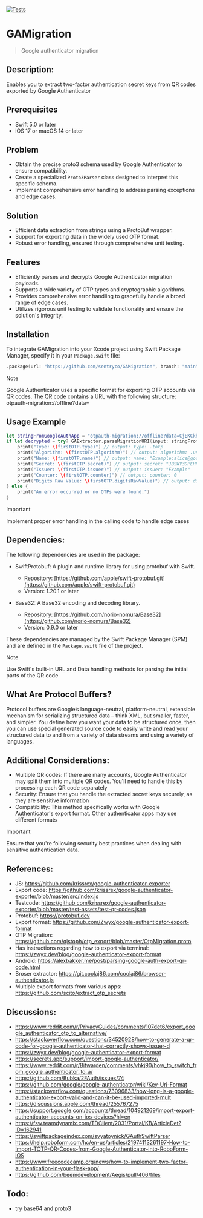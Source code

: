 [![Tests](https://github.com/sentryco/GAMigration/actions/workflows/Tests.yml/badge.svg)](https://github.com/sentryco/GAMigration/actions/workflows/Tests.yml)

# GAMigration

> Google authenticator migration

## Description:
Enables you to extract two-factor authentication secret keys from QR codes exported by Google Authenticator

## Prerequisites

- Swift 5.0 or later
- iOS 17 or macOS 14 or later

## Problem
- Obtain the precise proto3 schema used by Google Authenticator to ensure compatibility.
- Create a specialized `Proto3Parser` class designed to interpret this specific schema.
- Implement comprehensive error handling to address parsing exceptions and edge cases.

## Solution
- Efficient data extraction from strings using a ProtoBuf wrapper.
- Support for exporting data in the widely used OTP format.
- Robust error handling, ensured through comprehensive unit testing.

## Features
- Efficiently parses and decrypts Google Authenticator migration payloads.
- Supports a wide variety of OTP types and cryptographic algorithms.
- Provides comprehensive error handling to gracefully handle a broad range of edge cases.
- Utilizes rigorous unit testing to validate functionality and ensure the solution's integrity.

## Installation
To integrate GAMigration into your Xcode project using Swift Package Manager, specify it in your `Package.swift` file:

```swift
.package(url: "https://github.com/sentryco/GAMigration", branch: "main")
```

> [!NOTE]
> Google Authenticator uses a specific format for exporting OTP accounts via QR codes. The QR code contains a URL with the following structure: otpauth-migration://offline?data=<base64-encoded-proto3-message>

## Usage Example

```swift
let stringFromGoogleAuthApp = "otpauth-migration://offline?data=CjEKCkhlbGxvId6tvu8SGEV4YW1wbGU6YWxpY2VAZ29vZ2xlLmNvbRoHRXhhbXBsZTAC"
if let decrypted = try? GAExtractor.parseMigrationURI(input: stringFromGoogleAuthApp), let firstOTP = decrypted.first {
    print("Type: \(firstOTP.type)") // output: type: .totp
    print("Algorithm: \(firstOTP.algorithm)") // output: algorithm: .unspecified
    print("Name: \(firstOTP.name)") // output: name: "Example:alice@google.com"
    print("Secret: \(firstOTP.secret)") // output: secret: "JBSWY3DPEHPK3PXP"
    print("Issuer: \(firstOTP.issuer)") // output: issuer: "Example"
    print("Counter: \(firstOTP.counter)") // output: counter: 0
    print("Digits Raw Value: \(firstOTP.digitsRawValue)") // output: digitsRawValue: 0
} else {
    print("An error occurred or no OTPs were found.")
}
```

> [!IMPORTANT]
> Implement proper error handling in the calling code to handle edge cases

## Dependencies:

The following dependencies are used in the package:

- SwiftProtobuf: A plugin and runtime library for using protobuf with Swift.
  - Repository: [https://github.com/apple/swift-protobuf.git](https://github.com/apple/swift-protobuf.git)
  - Version: 1.20.1 or later

- Base32: A Base32 encoding and decoding library.
  - Repository: [https://github.com/norio-nomura/Base32](https://github.com/norio-nomura/Base32)
  - Version: 0.9.0 or later

These dependencies are managed by the Swift Package Manager (SPM) and are defined in the `Package.swift` file of the project.

> [!NOTE]
> Use Swift's built-in URL and Data handling methods for parsing the initial parts of the QR code

## What Are Protocol Buffers?

Protocol buffers are Google’s language-neutral, platform-neutral, extensible mechanism for serializing structured data – think XML, but smaller, faster, and simpler. You define how you want your data to be structured once, then you can use special generated source code to easily write and read your structured data to and from a variety of data streams and using a variety of languages.

## Additional Considerations:
- Multiple QR codes: If there are many accounts, Google Authenticator may split them into multiple QR codes. You'll need to handle this by processing each QR code separately
- Security: Ensure that you handle the extracted secret keys securely, as they are sensitive information
- Compatibility: This method specifically works with Google Authenticator's export format. Other authenticator apps may use different formats

> [!IMPORTANT]
> Ensure that you're following security best practices when dealing with sensitive authentication data.

## References:
- JS: https://github.com/krissrex/google-authenticator-exporter
- Export code: https://github.com/krissrex/google-authenticator-exporter/blob/master/src/index.js
- Testcode: https://github.com/krissrex/google-authenticator-exporter/blob/master/test-assets/test-qr-codes.json
- Protobuf: https://protobuf.dev
- Export format: https://github.com/Zwyx/google-authenticator-export-format
- OTP Migration: https://github.com/qistoph/otp_export/blob/master/OtpMigration.proto
- Has instructions regarding how to export via terminal: https://zwyx.dev/blog/google-authenticator-export-format
- Android: https://alexbakker.me/post/parsing-google-auth-export-qr-code.html
- Broser extractor: https://git.coolaj86.com/coolaj86/browser-authenticator.js
- Multiple export formats from various apps: https://github.com/scito/extract_otp_secrets

## Discussions: 
- https://www.reddit.com/r/PrivacyGuides/comments/107det6/export_google_authenticator_otp_to_alternative/
- https://stackoverflow.com/questions/34520928/how-to-generate-a-qr-code-for-google-authenticator-that-correctly-shows-issuer-d
- https://zwyx.dev/blog/google-authenticator-export-format
- https://secrets.app/support/import-google-authenticator/
- https://www.reddit.com/r/Bitwarden/comments/vhkj90/how_to_switch_from_google_authenticator_to_a/
- https://github.com/Bubka/2FAuth/issues/74
- https://github.com/google/google-authenticator/wiki/Key-Uri-Format
- https://stackoverflow.com/questions/73096833/how-long-is-a-google-authenticator-export-valid-and-can-it-be-used-imported-mult
- https://discussions.apple.com/thread/255767275
- https://support.google.com/accounts/thread/104921269/import-export-authenticator-accounts-on-ios-devices?hl=en
- https://fsw.teamdynamix.com/TDClient/2031/Portal/KB/ArticleDet?ID=162941
- https://swiftpackageindex.com/svyatoynick/GAuthSwiftParser
- https://help.roboform.com/hc/en-us/articles/21974113261197-How-to-Import-TOTP-QR-Codes-from-Google-Authenticator-into-RoboForm-iOS
- https://www.freecodecamp.org/news/how-to-implement-two-factor-authentication-in-your-flask-app/
- https://github.com/beemdevelopment/Aegis/pull/406/files

## Todo:
- try base64 and proto3
